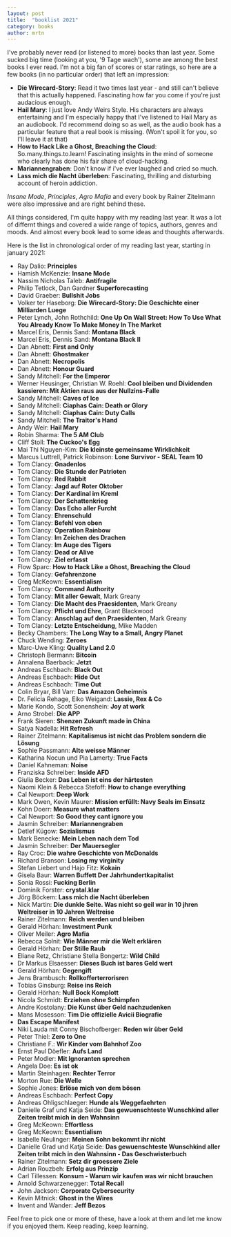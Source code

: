 ```yaml
---
layout: post
title:  "booklist 2021"
category: books
author: mrtn
---
```


I've probably never read (or listened to more) books than last year. Some sucked big time (looking at you, '9 Tage wach'), some are among the best books I ever read. I'm not a big fan of scores or star ratings, so here are a few books (in no particular order) that left an impression: 

- **Die Wirecard-Story**: Read it two times last year - and still can't believe that this actually happened. Fascinating how far you come if you're just audacious enough. 
- **Hail Mary**: I just love Andy Weirs Style. His characters are always entertaining and I'm especially happy that I've listened to Hail Mary as an audiobook. I'd recommend doing so as well, as the audio book has a particular feature that a real book is missing. (Won't spoil it for you, so I'll leave it at that)
- **How to Hack Like a Ghost, Breaching the Cloud**: So.many.things.to.learn! Fascinating insights in the mind of someone who clearly has done his fair share of cloud-hacking. 
- **Mariannengraben**: Don't know if i've ever laughed and cried so much. 
- **Lass mich die Nacht überleben**: Fascinating, thrilling and disturbing account of heroin addiction. 
 
*Insane Mode*, *Principles*, *Agro Mafia* and every book by Rainer Zitelmann were also impressive and are right behind these. 


All things considered, I'm quite happy with my reading last year. It was a lot of differnt things and covered a wide range of topics, authors, genres and moods. And almost every book lead to some ideas and thoughts afterwards. 

Here is the list in chronological order of my reading last year, starting in january 2021: 
 

- Ray Dalio: **Principles**
- Hamish McKenzie: **Insane Mode**
- Nassim Nicholas Taleb: **Antifragile**
- Philip Tetlock, Dan Gardner **Superforecasting**
- David Graeber: **Bullshit Jobs**
- Volker ter Haseborg: **Die Wirecard-Story: Die Geschichte einer Milliarden Luege**
- Peter Lynch, John Rothchild: **One Up On Wall Street: How To Use What You Already Know To Make Money In The Market**
- Marcel Eris, Dennis Sand: **Montana Black**
- Marcel Eris, Dennis Sand: **Montana Black II**
- Dan Abnett: **First and Only**
- Dan Abnett: **Ghostmaker**
- Dan Abnett: **Necropolis**
- Dan Abnett: **Honour Guard**
- Sandy Mitchell: **For the Emperor**
- Werner Heusinger, Christian W. Roehl: **Cool bleiben und Dividenden kassieren: Mit Aktien raus aus der Nullzins-Falle**
- Sandy Mitchell: **Caves of Ice**
- Sandy Mitchell: **Ciaphas Cain: Death or Glory**
- Sandy Mitchell: **Ciaphas Cain: Duty Calls**
- Sandy Mitchell: **The Traitor's Hand**
- Andy Weir: **Hail Mary**
- Robin Sharma: **The 5 AM Club**
- Cliff Stoll: **The Cuckoo's Egg**
- Mai Thi Nguyen-Kim: **Die kleinste gemeinsame Wirklichkeit**
- Marcus Luttrell, Patrick Robinson: **Lone Survivor - SEAL Team 10**
- Tom Clancy: **Gnadenlos**
- Tom Clancy: **Die Stunde der Patrioten**
- Tom Clancy: **Red Rabbit**
- Tom Clancy: **Jagd auf Roter Oktober**
- Tom Clancy: **Der Kardinal im Kreml**
- Tom Clancy: **Der Schattenkrieg**
- Tom Clancy: **Das Echo aller Furcht**
- Tom Clancy: **Ehrenschuld**
- Tom Clancy: **Befehl von oben**
- Tom Clancy: **Operation Rainbow**
- Tom Clancy: **Im Zeichen des Drachen**
- Tom Clancy: **Im Auge des Tigers**
- Tom Clancy: **Dead or Alive**
- Tom Clancy: **Ziel erfasst**
- Flow Sparc: **How to Hack Like a Ghost, Breaching the Cloud**
- Tom Clancy: **Gefahrenzone**
- Greg McKeown: **Essentialism**
- Tom Clancy: **Command Authority**
- Tom Clancy: **Mit aller Gewalt**, Mark Greany
- Tom Clancy: **Die Macht des Praesidenten**, Mark Greany
- Tom Clancy: **Pflicht und Ehre**, Grant Blackwood
- Tom Clancy: **Anschlag auf den Praesidenten**, Mark Greany
- Tom Clancy: **Letzte Entscheidung**, Mike Madden
- Becky Chambers: **The Long Way to a Small, Angry Planet**
- Chuck Wending: **Zeroes**
- Marc-Uwe Kling: **Quality Land 2.0**
- Christoph Bermann: **Bitcoin**
- Annalena Baerback: **Jetzt**
- Andreas Eschbach: **Black Out** 
- Andreas Eschbach: **Hide Out** 
- Andreas Eschbach: **Time Out**
- Colin Bryar, Bill Varr: **Das Amazon Geheimnis**
- Dr. Felicia Rehage, Eiko Weigand: **Lassie, Rex & Co**
- Marie Kondo, Scott Sonenshein: **Joy at work**
- Arno Strobel: **Die APP**
- Frank Sieren: **Shenzen Zukunft made in China**
- Satya Nadella: **Hit Refresh**
- Rainer Zitelmann: **Kapitalismus ist nicht das Problem sondern die Lösung**
- Sophie Passmann: **Alte weisse Männer**
- Katharina Nocun und Pia Lamerty: **True Facts**
- Daniel Kahneman: **Noise**
- Franziska Schreiber: **Inside AFD**
- Giulia Becker: **Das Leben ist eins der härtesten**
- Naomi Klein & Rebecca Stefoff: **How to change everything**
- Cal Newport: **Deep Work**
- Mark Owen,  Kevin Maurer: **Mission erfüllt: Navy Seals im Einsatz**
- Kohn Doerr: **Measure what matters**
- Cal Newport: **So Good they cant ignore you**
- Jasmin Schreiber: **Mariannengraben**
- Detlef Kügow: **Sozialismus**
- Mark Benecke: **Mein Leben nach dem Tod**
- Jasmin Schreiber: **Der Mauersegler**
- Ray Croc: **Die wahre Geschichte von McDonalds**
- Richard Branson: **Losing my virginity**
- Stefan Liebert und Hajo Fitz: **Kokain**
- Gisela Baur: **Warren Buffett Der Jahrhundertkapitalist**
- Sonia Rossi: **Fucking Berlin**
- Dominik Forster: **crystal.klar**
- Jörg Böckem: **Lass mich die Nacht überleben**
- Nick Martin: **Die dunkle Seite. Was nicht so geil war in 10 jhren Weltreiser in 10 Jahren Weltreise**
- Rainer Zitelmann: **Reich werden und bleiben**
- Gerald Hörhan: **Investment Punk**
- Oliver Meiler: **Agro Mafia**
- Rebecca Solnit: **Wie Männer mir die Welt erklären**
- Gerald Hörhan: **Der Stille Raub**
- Eliane Retz, Christiane Stella Bongertz: **Wild Child**
- Dr Markus Elsaesser: **Dieses Buch ist bares Geld wert**
- Gerald Hörhan: **Gegengift**
- Jens Brambusch: **Rollkofferterrorisren**
- Tobias Ginsburg: **Reise ins Reich**
- Gerald Hörhan: **Null Bock Komplott**
- Nicola Schmidt: **Erziehen ohne Schimpfen**
- Andre Kostolany: **Die Kunst über Geld nachzudenken**
- Mans Mosesson: **Tim Die offizielle Avicii Biografie**
- **Das Escape Manifest**
- Niki Lauda mit Conny Bischofberger: **Reden wir über Geld**
- Peter Thiel: **Zero to One**
- Christiane F.: **Wir Kinder vom Bahnhof Zoo**
- Ernst Paul Döefler: **Aufs Land**
- Peter Modler: **Mit Ignoranten sprechen**
- Angela Doe: **Es ist ok**
- Martin Steinhagen: **Rechter Terror**
- Morton Rue: **Die Welle**
- Sophie Jones: **Erlöse mich von dem bösen**
- Andreas Eschbach: **Perfect Copy**
- Andreas Ohligschlaeger: **Hunde als Weggefaehrten**
- Danielle Graf und Katja Seide: **Das gewuenschteste Wunschkind aller Zeiten treibt mich in den Wahnsinn**
- Greg McKeown: **Effortless**
- Greg McKeown: **Essentialism**
- Isabelle Neulinger: **Meinen Sohn bekommt ihr nicht**
- Danielle Grad und Katja Seide: **Das gewuenschteste Wunschkind aller Zeiten tribt mich in den Wahnsinn - Das Geschwisterbuch**
- Rainer Zitelmann: **Setz dir groessere Ziele**
- Adrian Rouzbeh: **Erfolg aus Prinzip**
- Carl Tillessen: **Konsum - Warum wir kaufen was wir nicht brauchen**
- Arnold Schwarzenegger: **Total Recall**
- John Jackson: **Corporate Cybersecurity**
- Kevin Mitnick: **Ghost in the Wires**
- Invent and Wander: **Jeff Bezos**

Feel free to pick one or more of these, have a look at them and let me know if you enjoyed them. Keep reading, keep learning.
